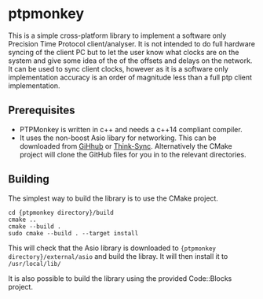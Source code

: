 # ptpmonkey
This is a simple cross-platform library to implement a software only Precision Time Protocol client/analyser. 
It is not intended to do full hardware syncing of the client PC but to let the user know what clocks are on the system and give 
some idea of the of the offsets and delays on the network.
It can be used to sync client clocks, however as it is a software only implementation accuracy is an order of magnitude less than a full ptp client implementation.



## Prerequisites
* PTPMonkey is written in c++ and needs a c++14 compliant compiler.
* It uses the non-boost Asio libary for networking. This can be downloaded from [GiHhub](https://github.com/chriskohlhoff/asio) or [Think-Sync](http://think-async.com/Asio/).
Alternatively the CMake project will clone the GitHub files for you in to the relevant directories.

## Building
The simplest way to build the library is to use the CMake project.

```
cd {ptpmonkey directory}/build
cmake ..
cmake --build .
sudo cmake --build . --target install
```
This will check that the Asio library is downloaded to ``` {ptpmonkey directory}/external/asio ``` and build the libray.
It will then install it to ```/usr/local/lib/ ```

It is also possible to build the library using the provided Code::Blocks project.
